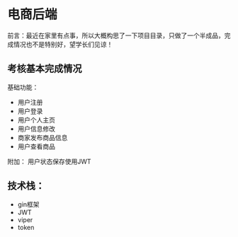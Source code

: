# 电商后端
前言：最近在家里有点事，所以大概构思了一下项目目录，只做了一个半成品，完成情况也不是特别好，望学长们见谅！
## 考核基本完成情况
基础功能：
-  用户注册
-  用户登录
-  用户个人主页
-  用户信息修改
-  商家发布商品信息
-  用户查看商品

附加：
用户状态保存使用JWT

## 技术栈：
-  gin框架
-  JWT
-  viper
-  token
